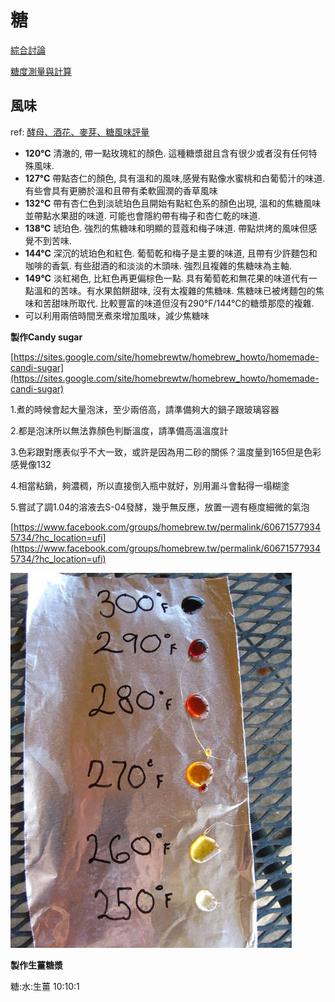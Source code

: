 # 糖

[綜合討論](https://www.facebook.com/groups/homebrew.tw/permalink/606715779345734/?hc_location=ufi) 

[糖度測量與計算](基礎設備操作.md)

## 風味
ref: [酵母、酒花、麥芽、糖風味評量](酵母-酒花-麥芽-糖風味評量.md)

*   **120°C** 清澈的, 帶一點玫瑰紅的顏色. 這種糖漿甜且含有很少或者沒有任何特殊風味.
*   **127°C** 帶點杏仁的顏色, 具有溫和的風味,感覺有點像水蜜桃和白葡萄汁的味道. 有些會具有更勝於溫和且帶有柔軟圓潤的香草風味
*   **132°C** 帶有杏仁色到淡琥珀色且開始有點紅色系的顏色出現, 溫和的焦糖風味並帶點水果甜的味道. 可能也會隱約帶有梅子和杏仁乾的味道.
*   **138°C** 琥珀色. 強烈的焦糖味和明顯的荳蔻和梅子味道. 帶點烘烤的風味但感覺不到苦味.
*   **144°C** 深沉的琥珀色和紅色. 葡萄乾和梅子是主要的味道, 且帶有少許麵包和咖啡的香氣. 有些甜酒的和淡淡的木頭味. 強烈且複雜的焦糖味為主軸.
*   **149°C** 淡紅褐色, 比紅色再更偏棕色一點.  具有葡萄乾和無花果的味道代有一點溫和的苦味。有水果餡餅甜味, 沒有太複雜的焦糖味. 焦糖味已被烤麵包的焦味和苦甜味所取代. 比較豐富的味道但沒有290°F/144°C的糖漿那麼的複雜.
*   可以利用兩倍時間烹煮來增加風味，減少焦糖味

**製作Candy sugar**

[https://sites.google.com/site/homebrewtw/homebrew_howto/homemade-candi-sugar](https://sites.google.com/site/homebrewtw/homebrew_howto/homemade-candi-sugar)

1.煮的時候會起大量泡沫，至少兩倍高，請準備夠大的鍋子跟玻璃容器

2.都是泡沫所以無法靠顏色判斷溫度，請準備高溫溫度計

3.色彩跟對應表似乎不大一致，或許是因為用二砂的關係？溫度量到165但是色彩感覺像132

4.相當粘鍋，夠濃稠，所以直接倒入瓶中就好，別用漏斗會黏得一塌糊塗

5.嘗試了調1.04的溶液去S-04發酵，幾乎無反應，放置一週有極度細微的氣泡

 [https://www.facebook.com/groups/homebrew.tw/permalink/606715779345734/?hc_location=ufi](https://www.facebook.com/groups/homebrew.tw/permalink/606715779345734/?hc_location=ufi)

![](img/candy1.jpg)

**製作生薑糖漿**

糖:水:生薑 10:10:1